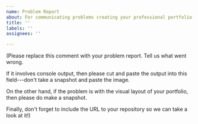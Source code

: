 ```yaml
---
name: Problem Report
about: For communicating problems creating your professional portfolio
title: ''
labels: ''
assignees: ''

---
```


(Please replace this comment with your problem report.  Tell us what went wrong.

If it involves console output, then please cut and paste the output into this field---don't take a snapshot and paste the image.

On the other hand, if the problem is with the visual layout of your portfolio, then please do make a snapshot.

Finally, don't forget to include the URL to your repository so we can take a look at it!)
